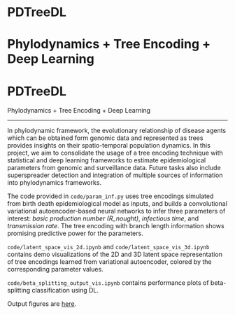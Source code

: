 # PDTreeDL
Phylodynamics + Tree Encoding + Deep Learning
=======
# PDTreeDL
Phylodynamics + Tree Encoding + Deep Learning

------------
In phylodynamic framework, the evolutionary relationship of disease agents which can be obtained form genomic data and represented as trees provides insights on their spatio-temporal population dynamics. In this project, we aim to consolidate the usage of a tree encoding technique with statistical and deep learning frameworks to estimate epidemiological parameters from genomic and surveillance data. Future tasks also include superspreader detection and integration of multiple sources of information into phylodynamics frameworks.

The code provided in ``code/param_inf.py`` uses tree encodings simulated from birth death epidemiological model as inputs, and builds a convolutional variational autoencoder-based neural networks to infer three parameters of interest: *basic production number (R_nought)*, *infectious time*, and *transmission rate*. The tree encoding with branch length information shows promising predictive power for the parameters. 

``code/latent_space_vis_2d.ipynb`` and ``code/latent_space_vis_3d.ipynb`` contains demo visualizations of the 2D and 3D latent space representation of tree encodings learned from variational autoencoder, colored by the corresponding parameter values.

``code/beta_splitting_output_vis.ipynb`` contains performance plots of beta-splitting classification using DL. 

Output figures are [here](plots/).
